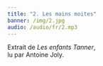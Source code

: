 ```yaml
---
title: "2. Les mains moites"
banner: /img/2.jpg
audio: /audio/fr/2.mp3
---
```


Extrait de *Les enfants Tanner*,  
lu par Antoine Joly.

